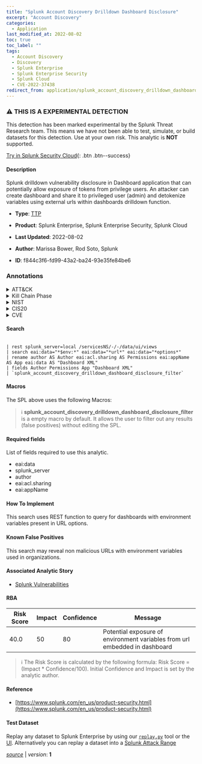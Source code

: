```yaml
---
title: "Splunk Account Discovery Drilldown Dashboard Disclosure"
excerpt: "Account Discovery"
categories:
  - Application
last_modified_at: 2022-08-02
toc: true
toc_label: ""
tags:
  - Account Discovery
  - Discovery
  - Splunk Enterprise
  - Splunk Enterprise Security
  - Splunk Cloud
  - CVE-2022-37438
redirect_from: application/splunk_account_discovery_drilldown_dashboard_disclosure/
---
```


### :warning: THIS IS A EXPERIMENTAL DETECTION
This detection has been marked experimental by the Splunk Threat Research team. This means we have not been able to test, simulate, or build datasets for this detection. Use at your own risk. This analytic is **NOT** supported.


[Try in Splunk Security Cloud](https://www.splunk.com/en_us/cyber-security.html){: .btn .btn--success}

#### Description

Splunk drilldown vulnerability disclosure in Dashboard application that can potentially allow exposure of tokens from privilege users. An attacker can create dashboard and share it to privileged user (admin) and detokenize variables using external urls within dashboards drilldown function.

- **Type**: [TTP](https://github.com/splunk/security_content/wiki/Detection-Analytic-Types)
- **Product**: Splunk Enterprise, Splunk Enterprise Security, Splunk Cloud

- **Last Updated**: 2022-08-02
- **Author**: Marissa Bower, Rod Soto, Splunk
- **ID**: f844c3f6-fd99-43a2-ba24-93e35fe84be6

### Annotations
<details>
  <summary>ATT&CK</summary>

<div markdown="1">

#### [ATT&CK](https://attack.mitre.org/)

| ID          | Technique   | Tactic         |
| ----------- | ----------- |--------------- |
| [T1087](https://attack.mitre.org/techniques/T1087/) | Account Discovery | Discovery |

</div>
</details>


<details>
  <summary>Kill Chain Phase</summary>

<div markdown="1">

* Exploitation


</div>
</details>


<details>
  <summary>NIST</summary>

<div markdown="1">

* DE.CM



</div>
</details>

<details>
  <summary>CIS20</summary>

<div markdown="1">

* CIS 10



</div>
</details>

<details>
  <summary>CVE</summary>

<div markdown="1">

| ID          | Summary | [CVSS](https://nvd.nist.gov/vuln-metrics/cvss) |
| ----------- | ----------- | -------------- |
| [CVE-2022-37438](https://nvd.nist.gov/vuln/detail/CVE-2022-37438) | In Splunk Enterprise versions in the following table, an authenticated user can craft a dashboard that could potentially leak information (for example, username, email, and real name) about Splunk users, when visited by another user through the drilldown component. The vulnerability requires user access to create and share dashboards using Splunk Web. | None |



</div>
</details>


#### Search

```

| rest splunk_server=local /servicesNS/-/-/data/ui/views 
| search eai:data="*$env:*" eai:data="*url*" eai:data="*options*" 
| rename author AS Author eai:acl.sharing AS Permissions eai:appName AS App eai:data AS "Dashboard XML" 
| fields Author Permissions App "Dashboard XML" 
| `splunk_account_discovery_drilldown_dashboard_disclosure_filter`
```

#### Macros
The SPL above uses the following Macros:

> :information_source:
> **splunk_account_discovery_drilldown_dashboard_disclosure_filter** is a empty macro by default. It allows the user to filter out any results (false positives) without editing the SPL.



#### Required fields
List of fields required to use this analytic.
* eai:data
* splunk_server
* author
* eai:acl.sharing
* eai:appName



#### How To Implement
This search uses REST function to query for dashboards with environment variables present in URL options.
#### Known False Positives
This search may reveal non malicious URLs with environment variables used in organizations.

#### Associated Analytic Story
* [Splunk Vulnerabilities](/stories/splunk_vulnerabilities)




#### RBA

| Risk Score  | Impact      | Confidence   | Message      |
| ----------- | ----------- |--------------|--------------|
| 40.0 | 50 | 80 | Potential exposure of environment variables from url embedded in dashboard |


> :information_source:
> The Risk Score is calculated by the following formula: Risk Score = (Impact * Confidence/100). Initial Confidence and Impact is set by the analytic author.


#### Reference

* [https://www.splunk.com/en_us/product-security.html](https://www.splunk.com/en_us/product-security.html)



#### Test Dataset
Replay any dataset to Splunk Enterprise by using our [`replay.py`](https://github.com/splunk/attack_data#using-replaypy) tool or the [UI](https://github.com/splunk/attack_data#using-ui).
Alternatively you can replay a dataset into a [Splunk Attack Range](https://github.com/splunk/attack_range#replay-dumps-into-attack-range-splunk-server)




[*source*](https://github.com/splunk/security_content/tree/develop/detections/experimental/application/splunk_account_discovery_drilldown_dashboard_disclosure.yml) \| *version*: **1**